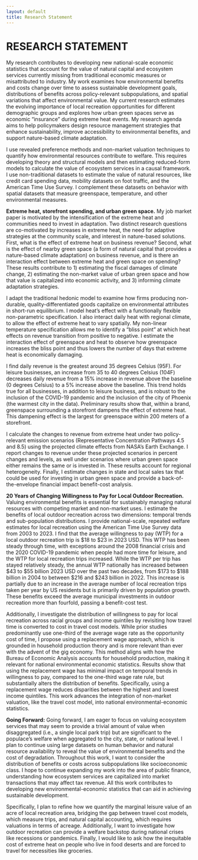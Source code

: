 ```yaml
---
layout: default
title: Research Statement
---
```

# RESEARCH STATEMENT

My research contributes to developing new national-scale economic statistics that account for the value of natural capital and ecosystem services currently missing from traditional economic measures or misattributed to industry. My work examines how environmental benefits and costs change over time to assess sustainable development goals, distributions of benefits across policy-relevant subpopulations, and spatial variations that affect environmental value. My current research estimates the evolving importance of local recreation opportunities for different demographic groups and explores how urban green spaces serve as economic “insurance” during extreme heat events. My research agenda aims to help policymakers design resource management strategies that enhance sustainability, improve accessibility to environmental benefits, and support nature-based climate adaptation.

I use revealed preference methods and non-market valuation techniques to quantify how environmental resources contribute to welfare. This requires developing theory and structural models and then estimating reduced-form models to calculate the value of ecosystem services in a causal framework.  I use non-traditional datasets to estimate the value of natural resources, like credit card spending data, mobility datasets on foot traffic, and the American Time Use Survey. I complement these datasets on behavior with spatial datasets that measure greenspace, temperature, and other environmental measures. 

**Extreme heat, storefront spending, and urban green space.** My job market paper is motivated by the intensification of the extreme heat and communities need to invest in adaptation. Two distinct research questions are co-motivated by increases in extreme heat, the need for adaptive strategies at the community scale, and interest in nature-based solutions. First, what is the effect of extreme heat on business revenue? Second, what is the effect of nearby green space (a form of natural capital that provides a nature-based climate adaptation) on business revenue, and is there an interaction effect between extreme heat and green space on spending? These results contribute to 1) estimating the fiscal damages of climate change, 2) estimating the non-market value of urban green space and how that value is capitalized into economic activity, and 3) informing climate adaptation strategies. 
 
I adapt the traditional hedonic model to examine how firms producing non-durable, quality-differentiated goods capitalize on environmental attributes in short-run equilibrium. I model heat’s effect with a functionally flexible non-parametric specification. I also interact daily heat with regional climate, to allow the effect of extreme heat to vary spatially. My non-linear temperature specification allows me to identify a “bliss point” at which heat effects on revenue transition from positive to negative. I estimate the interaction effect of greenspace and heat to observe how greenspace increases the bliss point and thus lowers the number of days that extreme heat is economically damaging.  


I find daily revenue is the greatest around 35 degrees Celsius (95F). For leisure businesses, an increase from 35 to 40 degrees Celsius (104F) decreases daily revenue from a 15% increase in revenue above the baseline (0 degrees Celsius) to a 5% increase above the baseline. This trend holds true for all businesses, in addition to leisure business, and is robust to the inclusion of the COVID-19 pandemic and the inclusion of the city of Phoenix (the warmest city in the data). Preliminary results show that, within a brand, greenspace surrounding a storefront dampens the effect of extreme heat. This dampening effect is the largest for greenspace within 200 meters of a storefront.
 
I calculate the changes to revenue from extreme heat under two policy-relevant emission scenarios (Representative Concentration Pathways 4.5 and 8.5) using the projected climate effects from NASA’s Earth Exchange. I report changes to revenue under these projected scenarios in percent changes and levels, as well under scenarios where urban green space either remains the same or is invested in. These results account for regional heterogeneity. Finally, I estimate changes in state and local sales tax that could be used for investing in urban green space and provide a back-of-the-envelope financial impact benefit-cost analysis. 

**20 Years of Changing Willingness to Pay for Local Outdoor Recreation.** Valuing environmental benefits is essential for sustainably managing natural resources with competing market and non-market uses. I estimate the benefits of local outdoor recreation across two dimensions: temporal trends and sub-population distributions. I provide national-scale, repeated welfare estimates for local recreation using the American Time Use Survey data from 2003 to 2023. I find that the average willingness to pay (WTP) for a local outdoor recreation trip is $18 to $23 in 2023 USD. This WTP has been steady through time, with exceptions around the 2008 financial crisis and the 2020 COVID-19 pandemic when people had more time for leisure, and the WTP for local recreation trips increased. While the WTP per trip has stayed relatively steady, the annual WTP nationally has increased between $43 to $55 billion 2023 USD over the past two decades, from $173 to $188 billion in 2004 to between $216 and $243 billion in 2022. This increase is partially due to an increase in the average number of local recreation trips taken per year by US residents but is primarily driven by population growth. These benefits exceed the average municipal investments in outdoor recreation more than fourfold, passing a benefit-cost test.
 
Additionally, I investigate the distribution of willingness to pay for local recreation across racial groups and income quintiles by revisiting how travel time is converted to cost in travel cost models. While prior studies predominantly use one-third of the average wage rate as the opportunity cost of time, I propose using a replacement wage approach, which is grounded in household production theory and is more relevant than ever with the advent of the gig economy. This method aligns with how the Bureau of Economic Analysis accounts for household production, making it relevant for national environmental economic statistics. Results show that using the replacement wage has minimal impact on temporal trends in willingness to pay, compared to the one-third wage rate rule, but substantially alters the distribution of benefits. Specifically, using a replacement wage reduces disparities between the highest and lowest income quintiles. This work advances the integration of non-market valuation, like the travel cost model, into national environmental-economic statistics.

**Going Forward:** Going forward, I am eager to focus on valuing ecosystem services that may seem to provide a trivial amount of value when disaggregated (i.e., a single local park trip) but are significant to the populace’s welfare when aggregated to the city, state, or national level. I plan to continue using large datasets on human behavior and natural resource availability to reveal the value of environmental benefits and the cost of degradation. Throughout this work, I want to consider the distribution of benefits or costs across subpopulations like socioeconomic class. I hope to continue expanding my work into the area of public finance, understanding how ecosystem services are capitalized into market transactions that may affect tax revenue. All this work contributes to developing new environmental-economic statistics that can aid in achieving sustainable development. 
    
Specifically, I plan to refine how we quantify the marginal leisure value of an acre of local recreation area, bridging the gap between travel cost models, which measure trips, and natural capital accounting, which requires valuations in terms of acreage. Additionally, I want to investigate how outdoor recreation can provide a welfare backstop during national crises like recessions or pandemics. Finally, I would like to ask how the inequitable cost of extreme heat on people who live in food deserts and are forced to travel for necessities like groceries.

